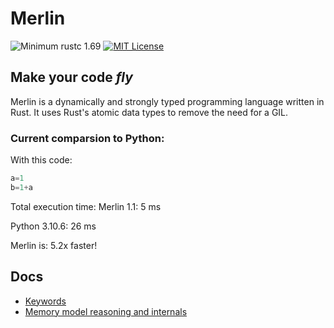 # Merlin

![Minimum rustc 1.69](https://img.shields.io/badge/rustc-1.69-brightgreen)
[![MIT License](https://img.shields.io/badge/License-MIT-informational)](LICENSE)

<h2><strong>Make your code <i>fly</i></strong></h2>

Merlin is a dynamically and strongly typed programming language written in Rust. It uses Rust's atomic data types to remove the need for a GIL.

### Current comparsion to Python:

With this code:
```Python
a=1
b=1+a
```
Total execution time:
Merlin 1.1: 5 ms

Python 3.10.6: 26 ms 

Merlin is: 5.2x faster!

## Docs
- [Keywords](docs/keywords.md)
- [Memory model reasoning and internals](docs/memory_model.md)